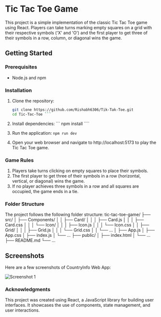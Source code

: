 # Tic Tac Toe Game

This project is a simple implementation of the classic Tic Tac Toe game using React. Players can take turns marking empty squares on a grid with their respective symbols ('X' and 'O') and the first player to get three of their symbols in a row, column, or diagonal wins the game.

## Getting Started

### Prerequisites

- Node.js and npm

### Installation

1. Clone the repository:
   ```sh
   git clone https://github.com/Rishabh6306/Tik-Tak-Toe.git
   cd Tic-Tac-Toe ```

2. Install dependencies:
``` npm install ````

3. Run the application:
`` npm run dev  ``

4. Open your web browser and navigate to http://localhost:5173 to play the Tic Tac Toe game.

### Game Rules
 1. Players take turns clicking on empty squares to place their symbols.
2. The first player to get three of their symbols in a row (horizontal, vertical, or diagonal) wins the game.
3. If no player achieves three symbols in a row and all squares are occupied, the game ends in a tie.

### Folder Structure
The project follows the following folder structure:
tic-tac-toe-game/
├── src/
│   ├── Components/
│   │   ├── Card/
│   │   │   ├── Card.js
│   │   │   ├── Card.css
│   │   │   └── Icon/
│   │   │       ├── Icon.js
│   │   │       └── Icon.css
│   │   ├── Grid/
│   │   │   ├── Grid.js
│   │   │   └── Grid.css
│   │   └── ...
│   ├── App.js
│   ├── App.css
│   ├── index.js
│   └── ...
├── public/
│   ├── index.html
│   └── ...
├── README.md
└── ...


## Screenshots

Here are a few screenshots of CountryInfo Web App:

![Screenshot 1](./public/tik%20tak%20toe%20game.png)

### Acknowledgments
This project was created using React, a JavaScript library for building user interfaces. It showcases the use of components, state management, and user interactions.